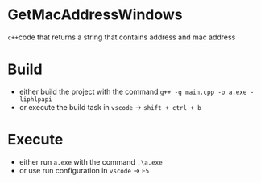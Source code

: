 # GetMacAddressWindows
`c++`code that returns a string that contains address and mac address

# Build
* either build the project with the command `g++ -g main.cpp -o a.exe -liphlpapi`
* or execute the build task in `vscode` -> `shift + ctrl + b`

# Execute
* either run `a.exe` with the command `.\a.exe`
* or use run configuration in `vscode` -> `F5`
